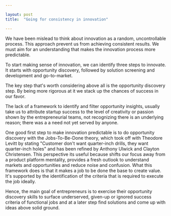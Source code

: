 ```yaml
---

layout: post
title:  "Going for consistency in innovation"

---
```

We have been mislead to think about innovation as a random, uncontrollable process. This approach prevent us from achieving consistent results. We must aim for an understanding that makes the innovation process more predictable.

To start making sense of innovation, we can identify three steps to innovate. It starts with opportunity discovery, followed by solution screening and development and go-to-market.

The key step that's worth considering above all is the opportunity discovery step. By being more rigorous at it we stack up the chances of success in our favor.

The lack of a framework to identify and filter opportunity insights, usually take us to attribute startup success to the level of creativity or passion shown by the entrepreneurial teams, not recognizing there is an underlying reason; there was a a need not yet served by anyone.  

One good first step to make innovation predictable is to do opportunity discovery with the Jobs-To-Be-Done theory, which took off with Theodore Levitt by stating "Customer don't want quarter-inch drills, they want quarter-inch holes" and has been refined by Anthony Ulwick and Clayton Christensen.  This perspective its useful because shifts our focus away from a product platform mentality, provides a fresh outlook to understand markets and opportunities and reduce noise and confusion. What this framework does is that it makes a job to be done the base to create value.  It's supported by the identification of the criteria that is required to execute the job ideally.  

Hence, the main goal of entrepreneurs is to exercise their opportunity discovery skills to surface underserved, given-up or ignored success criteria of functional jobs and at a later step find solutions and come up with ideas above solid ground.

<!-- Tenemos la idea que la innovación es aleatoria, que surge de improviso, que es algo incontrolable. Entender el proceso de innovación de esa manera nos aleja de producir resultados consistentes en el tiempo. Debemos buscar que sea un proceso más predecible.

Podríamos pensar las etapas del proceso de innovación como descubrimiento de oportunidad, desarrollo de soluciones y conexión a mercado.

La etapa que determina en mucha más medida el éxito de iniciativas de innovación es la del descubrimiento de la oportunidad. Al  ser más rigurosos en esta etapa, mejoramos la probabilidad de exito de los proyectos.

La debilidad o ausencia de los métodos para entender las oportunidades, nos lleva a que expliquemos los exitos de los proyectos por la pasión o creatividad de los emprendedores.

Un primer paso para hacer que la innovación sea más predecible es basarse en la teoría de Jobs-To-Be-Done, que empieza con Theodoro Levitt.  Con esta metodología se hacen de tareas funcionales el punto focal para la creación de valor y luego se identifican los criterios que definen que tan bien se realizan esas tareas.  

Así, el objetivo del emprendedor que quiera maximizar las posibilidades de tener exito con sus iniciativas, será buscar soluciones para tareas y criterios de exito que estén desatendidos, resignados u olvidados. -->
